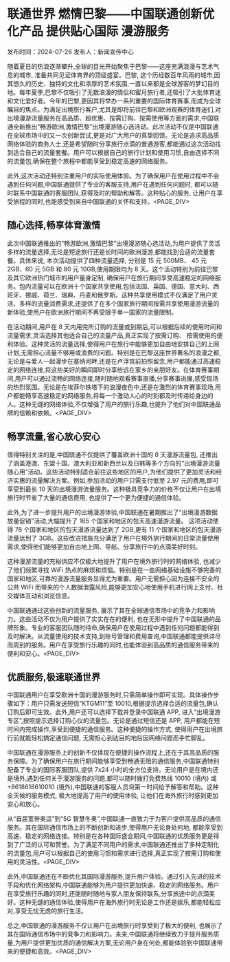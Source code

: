 # 联通世界 燃情巴黎——中国联通创新优化产品 提供贴心国际 漫游服务

发布时间：2024-07-26 发布人：新闻宣传中心

随着夏日的热浪逐渐攀升,全球的目光开始聚焦于巴黎——这座充满浪漫与艺术气息的城市, 准备共同见证体育界的顶级盛宴。巴黎, 这个历经数百年风雨的城市,因其悠久的历史、独特的文化和浓厚的艺术氛围,一直以来都是全球游客的梦幻目的地。每年夏季,巴黎不仅吸引了无数浪漫的情侣和蜜月旅行者,还吸引了大批体育迷和文化爱好者。今年的巴黎,更因其将举办一系列重要的国际体育赛事,而成为全球瞩目的焦点。为满足出境旅行客户,尤其是即将前往巴黎和欧洲观赛的体育迷们,对出境漫游流量服务在高品质、超优惠、按需订购、按需使用等方面的需求,中国联通全新推出“畅游欧洲,激情巴黎”出境漫游随心选活动。此次活动不仅是中国联通在全球市场中的又一次创新尝试,更是对广大用户的真挚回馈。无论是追求高品质网络体验的商务人士,还是希望随时分享旅行点滴的普通游客,都能通过这次活动找到适合自己的流量套餐。用户可以根据自己的旅行计划和使用习惯,自由选择不同的流量包,确保在整个旅程中都能享受到稳定高速的网络服务。

此外,这次活动还特别注重用户的实际使用体验。为了确保用户在使用过程中不会遇到任何问题,中国联通提供了专业的客服支持,用户在遇到任何问题时, 都可以随时联系中国联通的客服团队,获得及时的帮助和解答。这种贴心的服务, 让用户在享受旅程的同时,也能感受到来自中国联通的关怀和支持。<PAGE_DIV> 

## 随心选择,畅享体育激情

此次中国联通推出的“畅游欧洲,激情巴黎”出境漫游随心选活动,为用户提供了灵活多样的流量选择,无论是短途旅行还是长时间的欧洲漫游,都能找到合适的流量套餐。具体来说, 本次活动提供了四种流量选择, 分别是 15 元 500MB、 45 元 2GB、60 元 5GB 和 80 元 10GB,使用期限均为 8 天。这个活动特别为前往巴黎及其它欧洲热门城市的用户量身定制, 确保用户在旅行期间享受高速稳定的网络服务。包内流量可以在欧洲十个国家共享使用,包括法国、英国、德国、意大利、西班牙、挪威、荷兰、瑞典、丹麦和俄罗斯。这种共享使用模式不仅满足了用户灵活、多样的流量消费需求,还提供了在多个国家旅行期间按需共享使用漫游流量的新体验,使用户在欧洲旅行期间不再受限于单一国家的流量限制。

在活动期间,用户在 8 天内用完所订购的流量或到期后,可以根据后续的使用时间和流量需求,灵活选择其他适合自己的流量产品,真正实现了按需订购、 按需使用的便利体验。这种灵活的流量选择,使得用户在旅行中能够更加自由地安排自己的上网计划,无需担心流量不够用或浪费的问题。特别是在巴黎这座世界著名的浪漫之都,无论是与爱人一起漫步在塞纳河畔,还是在卢浮宫前拍照留念,用户都能通过高速稳定的网络连接,将这些美好的瞬间即时分享给远在家乡的亲朋好友。在体育赛事期间,用户可以通过流畅的网络连接,随时随地观看赛事直播,分享赛事进展,感受现场的热烈氛围。无论是在埃菲尔铁塔下的浪漫夜色中,还是在激烈的体育赛事现场,用户都能畅享高速稳定的网络服务,将每一个激动人心的时刻都及时传递给身边的人。这种无缝的网络体验,不仅增强了用户的旅行乐趣,也提升了他们对中国联通品牌的信赖和依赖。<PAGE_DIV> 

## 畅享流量,省心放心安心

值得特别关注的是,中国联通不仅提供了覆盖欧洲十国的 8 天漫游流量包, 还推出了涵盖港澳、东盟十国、澳大利亚和新西兰以及日韩等多个方向的“出境漫游流量随心用”活动。这些活动特别适合前往这些地区的用户,为他们提供了更加灵活和经济实惠的流量解决方案。例如,参加活动的用户只需支付低至 2.97 元的费用,即可享受到最长 10 天的出境漫游流量服务。这种极具竞争力的价格不仅让用户在出境旅行时节省了大量的通信费用, 也提供了一个更为便捷的通信体验。

此外,为了进一步提升用户的出境漫游体验,中国联通在暑期推出了“出境漫游数据放量促销”活动,大幅提升了 165 个国家和地区的包天高速漫游流量。 这项活动使得 78 个国家和地区的包天漫游流量达到了 2GB,更有 11 个国家和地区的包天漫游流量达到了 3GB。这些改进措施充分满足了用户在境外旅行期间的日常流量使用需求,使得他们能够更加自由地上网、导航、分享旅行中的点滴美好时刻。

这种漫游流量的充裕供应不仅极大地提升了用户在境外旅行时的网络体验, 也减少了他们频繁寻找 WiFi 热点的麻烦和烦恼。特别是在一些网络基础设施不够完善的国家和地区,可靠的漫游流量服务显得尤为重要。用户无需担心因为连接不安全的公共 WiFi 而带来的个人数据泄露风险,能够更加安心地使用手机进行网上支付、社交媒体互动和浏览信息。

中国联通通过这些创新的流量服务, 展示了其在全球通信市场中的竞争力和影响力。这些活动不仅为用户提供了实实在在的便利, 也在无形中提升了中国联通的品牌形象。专业的客服团队随时待命,确保用户在使用过程中遇到任何问题都能得到及时解决。从流量使用的技术支持,到账号管理和费用查询,中国联通都能提供详尽而周到的服务。用户在享受旅行乐趣的同时,也能体验到高品质的通信服务带来的便利和安心。<PAGE_DIV> 

## 优质服务,极速联通世界

中国联通用户在享受欧洲十国的漫游服务时,只需简单操作即可实现。具体操作步骤如下：用户只需发送短信“KTGM11”至 10010,根据提示选择合适的流量包,确认订购后即可生效。此外,用户还可以选择下载并登录中国联通 APP, 进入“出境漫游专区”,按照提示选择订购心仪的流量包。无论是通过短信还是 APP, 用户都能在短时间内完成操作,享受到便捷的通信服务。这种便捷的操作方式, 使得用户在出境旅行前就能轻松搞定通信问题, 无需担心到达目的地后因网络问题而手忙脚乱。

中国联通在漫游服务上的创新不仅体现在便捷的操作流程上,还在于其高品质的服务保障。为了确保用户在旅行期间能够享受到畅通无阻的通信服务,中国联通特别配备了专业的国际客服团队,提供 7x24 小时的全方位支持。无论用户是在境内还是境外,遇到任何关于漫游服务的问题,都可以随时拨打免费热线 10010 (境内) 或 +8618618610010 (境外),中国联通的客服人员将第一时间给予解答和帮助。这种全天候的服务模式, 极大地提高了用户的使用体验, 让他们在海外旅行时感到更加安心和放心。

从“首届宽带奥运”到“5G 智慧冬奥”,中国联通一直致力于为客户提供高品质的通信服务。其在国际通信市场上的不断创新和进步,使得用户无论身处何地, 都能享受到高速、稳定的网络连接。特别是在各种国际盛会期间,中国联通的优质服务更是得到了广泛的认可和赞誉。为了满足不同用户的需求,中国联通还推出了多种定制化的流量包,用户可以根据自己的使用习惯和需求进行选择,真正实现了按需订购和使用的灵活性。<PAGE_DIV> 

此外,中国联通还在不断优化其国际漫游服务,提升用户体验。通过引入先进的技术手段和优化网络架构,中国联通能够为用户提供更加快速、稳定的网络服务。用户在享受旅行乐趣的同时,还能随时随地与家人朋友保持联系,分享旅途中的点滴美好。这种无缝的通信体验,使得用户在海外旅行时无论是工作还是娱乐,都能轻松应对,享受无忧无虑的旅行生活。

总之,中国联通的漫游服务不仅让用户在出境旅行时享受到了极大的便利, 也展示了其在国际通信市场中的竞争力和影响力。未来,中国联通将继续致力于提升服务质量,为用户提供更加优质的通信解决方案,无论用户身在何处,都能体验到中国联通带来的便捷和高效。<PAGE_DIV> 